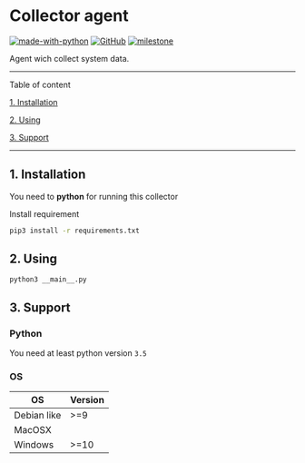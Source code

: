 # Collector agent

[![made-with-python](https://img.shields.io/badge/Made%20with-Python%203.10-1f425f.svg?logo=python)](https://www.python.org/)
[![GitHub](https://img.shields.io/github/license/StrangeAlbatros/collector-agent?style=flat)](https://github.com/StrangeAlbatros/collector-agent/blob/main/LICENSE)
[![milestone](https://img.shields.io/github/milestones/progress/StrangeAlbatros/collector-agent/1)](https://github.com/StrangeAlbatros/collector-agent/milestone/1)

Agent wich collect system data.

---
Table of content

[1. Installation](#1-installation)

[2. Using](#2-using)

[3. Support](#3-support)

---

## 1. Installation

You need to **python** for running this collector

Install requirement

```bash
pip3 install -r requirements.txt
```

## 2. Using

```
python3 __main__.py
```

## 3. Support

### Python

You need at least python version `3.5`

### OS

| OS          | Version |
|-------------|---------|
| Debian like |   >=9   |
| MacOSX      |         |
|Windows      |  >=10   |
